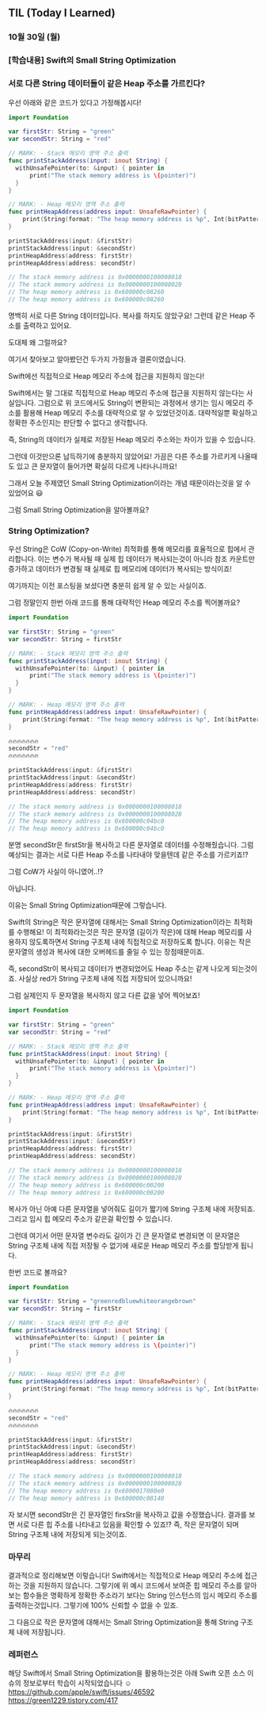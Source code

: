 ## TIL (Today I Learned)

### 10월 30일 (월)    

  ### [학습내용] Swift의 Small String Optimization      
  ### 서로 다른 String 데이터들이 같은 Heap 주소를 가르킨다?

우선 아래와 같은 코드가 있다고 가정해봅시다!

```swift
import Foundation

var firstStr: String = "green"
var secondStr: String = "red"

// MARK: - Stack 메모리 영역 주소 출력
func printStackAddress(input: inout String) {
  withUnsafePointer(to: &input) { pointer in
      print("The stack memory address is \(pointer)")
  }
}

// MARK: - Heap 메모리 영역 주소 출력
func printHeapAddress(address input: UnsafeRawPointer) {
    print(String(format: "The heap memory address is %p", Int(bitPattern: input)))
}

printStackAddress(input: &firstStr)
printStackAddress(input: &secondStr)
printHeapAddress(address: firstStr)
printHeapAddress(address: secondStr)

// The stack memory address is 0x0000000100008018
// The stack memory address is 0x0000000100008028
// The heap memory address is 0x600000c08260
// The heap memory address is 0x600000c08260
```
 
명백히 서로 다른 String 데이터입니다.
복사를 하지도 않았구요!
그런데 같은 Heap 주소를 출력하고 있어요.
 
도대체 왜 그럴까요?
 
여기서 찾아보고 알아봤던건 두가지 가정들과 결론이였습니다.
 
Swift에선 직접적으로 Heap 메모리 주소에 접근을 지원하지 않는다!

Swift에서는 말 그대로 직접적으로 Heap 메모리 주소에 접근을 지원하지 않는다는 사실입니다.
그럼으로 위 코드에서도 String이 변환되는 과정에서 생기는 임시 메모리 주소를 활용해 Heap 메모리 주소를 대략적으로 알 수 있었던것이죠.
대략적일뿐 확실하고 정확한 주소인지는 판단할 수 없다고 생각합니다.
 
즉, String의 데이터가 실제로 저장된 Heap 메모리 주소와는 차이가 있을 수 있습니다.
 
그런데 이것만으론 납득하기에 충분하지 않았어요!
가끔은 다른 주소를 가르키게 나올때도 있고 큰 문자열이 들어가면 확실히 다르게 나타나니까요!
 
그래서 오늘 주제였던 Small String Optimization이라는 개념 때문이라는것을 알 수 있었어요 😃
 
그럼 Small String Optimization을 알아볼까요?

### String Optimization?

우선 String은 CoW (Copy-on-Write) 최적화를 통해 메모리를 효율적으로 힙에서 관리합니다.
이는 변수가 복사될 때 실제 힙 데이터가 복사되는것이 아니라 참조 카운트만 증가하고 데이터가 변경될 때 실제로 힙 메모리에 데이터가 복사되는 방식이죠!
 
여기까지는 이전 포스팅을 보셨다면 충분히 쉽게 알 수 있는 사실이죠.
 
그럼 정말인지 한번 아래 코드를 통해 대략적인 Heap 메모리 주소를 찍어볼까요?
 
```swift
import Foundation

var firstStr: String = "green"
var secondStr: String = firstStr

// MARK: - Stack 메모리 영역 주소 출력
func printStackAddress(input: inout String) {
  withUnsafePointer(to: &input) { pointer in
      print("The stack memory address is \(pointer)")
  }
}

// MARK: - Heap 메모리 영역 주소 출력
func printHeapAddress(address input: UnsafeRawPointer) {
    print(String(format: "The heap memory address is %p", Int(bitPattern: input)))
}

🔥🔥🔥🔥🔥🔥🔥
secondStr = "red"
🔥🔥🔥🔥🔥🔥🔥

printStackAddress(input: &firstStr)
printStackAddress(input: &secondStr)
printHeapAddress(address: firstStr)
printHeapAddress(address: secondStr)

// The stack memory address is 0x0000000100008018
// The stack memory address is 0x0000000100008028
// The heap memory address is 0x600000c04bc0
// The heap memory address is 0x600000c04bc0
```
 
분명 secondStr은 firstStr을 복사하고 다른 문자열로 데이터를 수정해줬습니다.
그럼 예상되는 결과는 서로 다른 Heap 주소를 나타내야 맞을텐데 같은 주소를 가르키죠!?
 
그럼 CoW가 사실이 아니였어..!?
 
아닙니다.
 
이유는 Small String Optimization때문에 그렇습니다.
 
Swift의 String은 작은 문자열에 대해서는 Small String Optimization이라는 최적화를 수행해요!
이 최적화라는것은 작은 문자열 (길이가 작은)에 대해 Heap 메모리를 사용하지 않도록하면서 String 구조체 내에 직접적으로 저장하도록 합니다.
이유는 작은 문자열의 생성과 복사에 대한 오버헤드를 줄일 수 있는 장점때문이죠.
 
즉, secondStr이 복사되고 데이터가 변경되었어도 Heap 주소는 같게 나오게 되는것이죠.
사실상 red가 String 구조체 내에 직접 저장되어 있으니까요!
 
그럼 실제인지 두 문자열을 복사하지 않고 다른 값을 넣어 찍어보죠!

```swift 
import Foundation

var firstStr: String = "green"
var secondStr: String = "red"

// MARK: - Stack 메모리 영역 주소 출력
func printStackAddress(input: inout String) {
  withUnsafePointer(to: &input) { pointer in
      print("The stack memory address is \(pointer)")
  }
}

// MARK: - Heap 메모리 영역 주소 출력
func printHeapAddress(address input: UnsafeRawPointer) {
    print(String(format: "The heap memory address is %p", Int(bitPattern: input)))
}

printStackAddress(input: &firstStr)
printStackAddress(input: &secondStr)
printHeapAddress(address: firstStr)
printHeapAddress(address: secondStr)

// The stack memory address is 0x0000000100008018
// The stack memory address is 0x0000000100008028
// The heap memory address is 0x600000c00200
// The heap memory address is 0x600000c00200
```
 
복사가 아닌 아예 다른 문자열을 넣어줘도 길이가 짧기에 String 구조체 내에 저장되죠.
그리고 임시 힙 메모리 주소가 같은걸 확인할 수 있습니다.
 
그런데 여기서 어떤 문자열 변수라도 길이가 긴 큰 문자열로 변경되면 이 문자열은 String 구조체 내에 직접 저장될 수 없기에 새로운 Heap 메모리 주소를 할당받게 됩니다.
 
한번 코드로 볼까요?
 
```swift
import Foundation

var firstStr: String = "greenredbluewhiteorangebrown"
var secondStr: String = firstStr

// MARK: - Stack 메모리 영역 주소 출력
func printStackAddress(input: inout String) {
  withUnsafePointer(to: &input) { pointer in
      print("The stack memory address is \(pointer)")
  }
}

// MARK: - Heap 메모리 영역 주소 출력
func printHeapAddress(address input: UnsafeRawPointer) {
    print(String(format: "The heap memory address is %p", Int(bitPattern: input)))
}

🔥🔥🔥🔥🔥🔥🔥
secondStr = "red"
🔥🔥🔥🔥🔥🔥🔥

printStackAddress(input: &firstStr)
printStackAddress(input: &secondStr)
printHeapAddress(address: firstStr)
printHeapAddress(address: secondStr)

// The stack memory address is 0x0000000100008018
// The stack memory address is 0x0000000100008028
// The heap memory address is 0x6000017080e0
// The heap memory address is 0x600000c08140
```
 
자 보시면 secondStr은 긴 문자열인 firsStr을 복사하고 값을 수정했습니다.
결과를 보면 서로 다른 힙 주소를 나타내고 있음을 확인할 수 있죠!?
즉, 작은 문자열이 되며 String 구조체 내에 저장되게 되는것이죠.
 
### 마무리

결과적으로 정리해보면 이렇습니다!
Swift에서는 직접적으로 Heap 메모리 주소에 접근하는 것을 지원하지 않습니다.
그렇기에 위 예시 코드에서 보여준 힙 메모리 주소를 알아보는 함수들은 명확하게 정확한 주소라기 보다는 String 인스턴스의 임시 메모리 주소를 출력하는것입니다.
그렇기에 100% 신뢰할 수 없을 수 있죠.
 
그 다음으로 작은 문자열에 대해서는 Small String Optimization을 통해 String 구조체 내에 저장됩니다.
 
### 레퍼런스

해당 Swift에서 Small String Optimization을 활용하는것은 아래 Swift 오픈 소스 이슈의 정보로부터 학습이 시작되었습니다 ☺️    
https://github.com/apple/swift/issues/46592    
https://green1229.tistory.com/417    